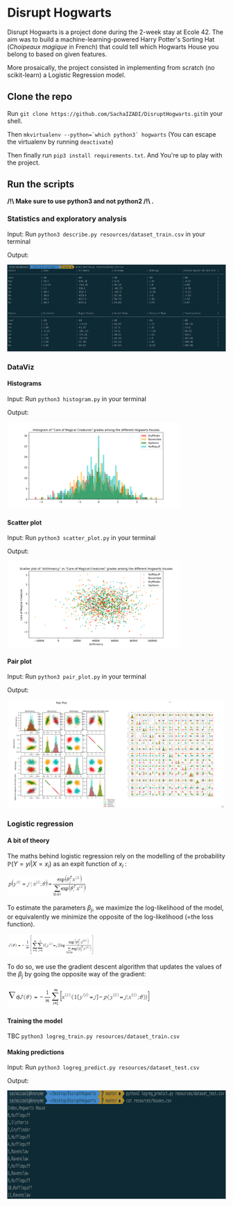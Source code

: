 # Disrupt Hogwarts

Disrupt Hogwarts is a project done during the 2-week stay at Ecole 42. The aim was to build a machine-learning-powered Harry Potter's Sorting Hat (*Choipeaux magique* in French) that could tell which Hogwarts House you belong to based on given features.

More prosaically, the project consisted in implementing from scratch (no scikit-learn) a Logistic Regression model.

## Clone the repo
Run `git clone https://github.com/SachaIZADI/DisruptHogwarts.git`in your shell.

Then ```mkvirtualenv --python=`which python3` hogwarts``` (You can escape the virtualenv by running `deactivate`)

Then finally run `pip3 install requirements.txt`. And You're up to play with the project.



## Run the scripts

**/!\ Make sure to use python3 and not python2 /!\ .**

### Statistics and exploratory analysis
Input: Run `python3 describe.py resources/dataset_train.csv` in your terminal

Output: 

<img src = "img/stdout.png" height="200">


### DataViz
#### Histograms
Input: Run `python3 histogram.py` in your terminal

Output: 

<img src = "img/hist.png" height="200">

#### Scatter plot
Input: Run `python3 scatter_plot.py` in your terminal

Output: 

<img src = "img/scatter.png" height="200">

#### Pair plot
Input: Run `python3 pair_plot.py` in your terminal

Output: 

<img src = "img/pairplot.png" height="250"><img src = "img/full_pair_plot.png" height="250">


### Logistic regression

#### A bit of theory
The maths behind logistic regression rely on the modelling of the probability $\mathbb{P}(Y=yi|X=x_i)$ as an expit function of $x_i$ :

<img src = "img/formula_proba.png" height="50">

To estimate the parameters $\beta_j$, we maximize the log-likelihood of the model, or equivalently we minimize the opposite of the log-likelihood (=the loss function).

<img src = "img/formula_loss.png" height="50">

To do so, we use the gradient descent algorithm that updates the values of the $\beta_j$ by going the opposite way of the gradient: 

<img src = "img/formula_gradient.png" height="50">


#### Training the model
TBC `python3 logreg_train.py resources/dataset_train.csv`

#### Making predictions
Input: Run `python3 logreg_predict.py resources/dataset_test.csv`

Output:

<img src = "img/output_predict.png" height="250">

